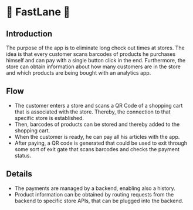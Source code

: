 # :gift: FastLane :gift: #

## Introduction

The purpose of the app is to eliminate long check out times at stores. The idea is that every customer scans barcodes of products he purchases himself and can pay with a single button click in the end. Furthermore, the store can obtain information about how many customers are in the store and which products are being bought with an analytics app.

## Flow

* The customer enters a store and scans a QR Code of a shopping cart that is associated with the store. Thereby, the connection to that specific store is established.
* Then, barcodes of products can be stored and thereby added to the shopping cart.
* When the customer is ready, he can pay all his articles with the app.
* After paying, a QR code is generated that could be used to exit through some sort of exit gate that scans barcodes and checks the payment status.

## Details

* The payments are managed by a backend, enabling also a history.
* Product information can be obtained by routing requests from the backend to specific store APIs, that can be plugged into the backend.

